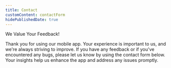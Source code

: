 ```yaml
---
title: Contact
customContent: contactForm
hidePublishedDate: true
---
```

We Value Your Feedback!

Thank you for using our mobile app. Your experience is important to us, and we're always striving to improve. If you have any feedback or if you've encountered any bugs, please let us know by using the contact form below. Your insights help us enhance the app and address any issues promptly.
